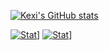 [![Kexi's GitHub stats](https://github-readme-stats.vercel.app/api?username=kexi&theme=vue-dark&show_icons=true&show_icons=true)](https://github.com/kexi/github-readme-stats)

[![Stat](https://wakatime.com/share/@kexi/b432dce3-6843-4ae0-8a84-bc13b27dd764.svg)](https://wakatime.com/@kexi)]
[![Stat](https://wakatime.com/share/@kexi/1a09fe5b-08cf-40be-b21d-9e0c6b6a347d.svg)](https://wakatime.com/@kexi)]
